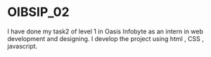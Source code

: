 # OIBSIP_02
I have done my task2 of level 1 in Oasis Infobyte as an intern in web development and designing. I develop the project using html , CSS , javascript.
